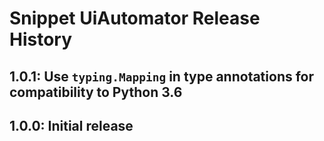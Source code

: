 # Snippet UiAutomator Release History

## 1.0.1: Use `typing.Mapping` in type annotations for compatibility to Python 3.6

## 1.0.0: Initial release

